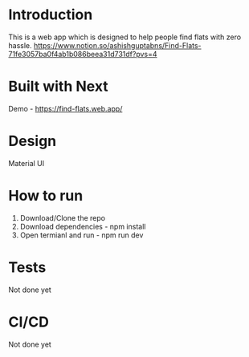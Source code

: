 # Introduction
This is a web app which is designed to help people find flats with zero hassle. https://www.notion.so/ashishguptabns/Find-Flats-71fe3057ba0f4ab1b086beea31d731df?pvs=4

# Built with Next
Demo - https://find-flats.web.app/

# Design
Material UI

# How to run
1. Download/Clone the repo
2. Download dependencies - npm install
3. Open termianl and run - npm run dev

# Tests
Not done yet

# CI/CD 
Not done yet
